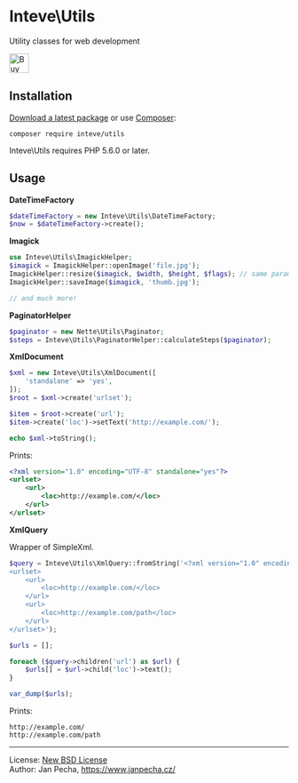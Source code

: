 
# Inteve\Utils

Utility classes for web development

<a href="https://www.paypal.me/janpecha/5eur"><img src="https://buymecoffee.intm.org/img/button-paypal-white.png" alt="Buy me a coffee" height="35"></a>


## Installation

[Download a latest package](https://github.com/inteve/utils/releases) or use [Composer](http://getcomposer.org/):

```
composer require inteve/utils
```

Inteve\Utils requires PHP 5.6.0 or later.


## Usage

**DateTimeFactory**

```php
$dateTimeFactory = new Inteve\Utils\DateTimeFactory;
$now = $dateTimeFactory->create();
```


**Imagick**

``` php
use Inteve\Utils\ImagickHelper;
$imagick = ImagickHelper::openImage('file.jpg');
ImagickHelper::resize($imagick, $width, $height, $flags); // same parameters as for Image::resize()
ImagickHelper::saveImage($imagick, 'thumb.jpg');

// and much more!
```


**PaginatorHelper**

```php
$paginator = new Nette\Utils\Paginator;
$steps = Inteve\Utils\PaginatorHelper::calculateSteps($paginator);
```


**XmlDocument**

```php
$xml = new Inteve\Utils\XmlDocument([
	'standalone' => 'yes',
]);
$root = $xml->create('urlset');

$item = $root->create('url');
$item->create('loc')->setText('http://example.com/');

echo $xml->toString();
```

Prints:

```xml
<?xml version="1.0" encoding="UTF-8" standalone="yes"?>
<urlset>
	<url>
		<loc>http://example.com/</loc>
	</url>
</urlset>
```

**XmlQuery**

Wrapper of SimpleXml.

```php
$query = Inteve\Utils\XmlQuery::fromString('<?xml version="1.0" encoding="UTF-8" standalone="yes"?>
<urlset>
	<url>
		<loc>http://example.com/</loc>
	</url>
	<url>
		<loc>http://example.com/path</loc>
	</url>
</urlset>');

$urls = [];

foreach ($query->children('url') as $url) {
	$urls[] = $url->child('loc')->text();
}

var_dump($urls);
```

Prints:

```
http://example.com/
http://example.com/path
```


------------------------------

License: [New BSD License](license.md)
<br>Author: Jan Pecha, https://www.janpecha.cz/
